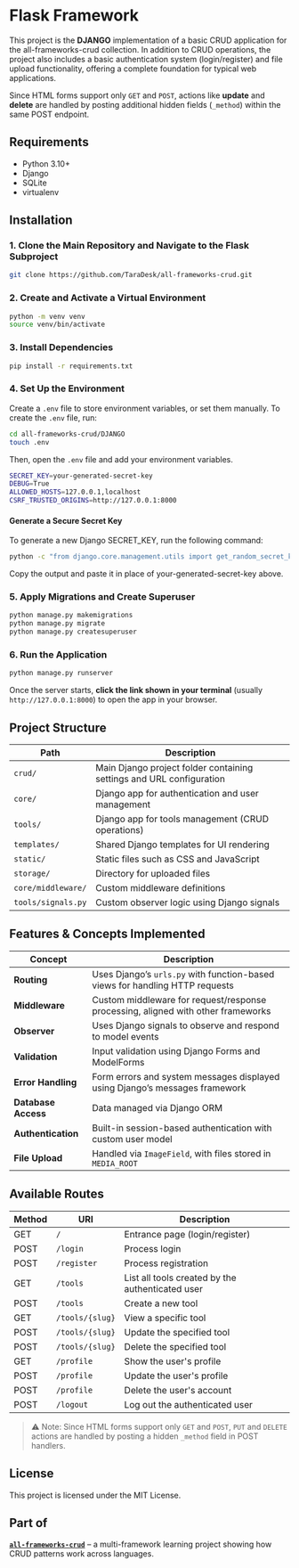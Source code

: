 # Flask Framework 

This project is the **DJANGO** implementation of a basic CRUD application for the all-frameworks-crud collection. In addition to CRUD operations, the project also includes a basic authentication system (login/register) and file upload functionality, offering a complete foundation for typical web applications.

Since HTML forms support only `GET` and `POST`, actions like **update** and **delete** are handled by posting additional hidden fields (`_method`) within the same POST endpoint.

## Requirements

- Python 3.10+
- Django
- SQLite
- virtualenv

## Installation

### 1. Clone the Main Repository and Navigate to the Flask Subproject

```bash
git clone https://github.com/TaraDesk/all-frameworks-crud.git
```

### 2. Create and Activate a Virtual Environment

```bash
python -m venv venv
source venv/bin/activate
```

### 3. Install Dependencies

```bash
pip install -r requirements.txt
```

### 4. Set Up the Environment

Create a `.env` file to store environment variables, or set them manually. To create the `.env` file, run:

```bash
cd all-frameworks-crud/DJANGO
touch .env
```

Then, open the `.env` file and add your environment variables.

```bash
SECRET_KEY=your-generated-secret-key
DEBUG=True
ALLOWED_HOSTS=127.0.0.1,localhost
CSRF_TRUSTED_ORIGINS=http://127.0.0.1:8000
```
#### Generate a Secure Secret Key
To generate a new Django SECRET_KEY, run the following command:

```bash
python -c "from django.core.management.utils import get_random_secret_key; print(get_random_secret_key())"
```

Copy the output and paste it in place of your-generated-secret-key above.

### 5. Apply Migrations and Create Superuser

```bash
python manage.py makemigrations
python manage.py migrate
python manage.py createsuperuser
```

### 6. Run the Application

```bash
python manage.py runserver
```
Once the server starts, **click the link shown in your terminal** (usually `http://127.0.0.1:8000`) to open the app in your browser.

## Project Structure

| Path               | Description                                                          |
| ------------------ | -------------------------------------------------------------------- |
| `crud/`            | Main Django project folder containing settings and URL configuration |
| `core/`            | Django app for authentication and user management                    |
| `tools/`           | Django app for tools management (CRUD operations)                    |
| `templates/`       | Shared Django templates for UI rendering                             |
| `static/`          | Static files such as CSS and JavaScript                              |
| `storage/`         | Directory for uploaded files                                         |
| `core/middleware/` | Custom middleware definitions                                        |
| `tools/signals.py` | Custom observer logic using Django signals                           |

## Features & Concepts Implemented

| Concept             | Description                                                                      |
| ------------------- | -------------------------------------------------------------------------------- |
| **Routing**         | Uses Django’s `urls.py` with function-based views for handling HTTP requests     |
| **Middleware**      | Custom middleware for request/response processing, aligned with other frameworks |
| **Observer**        | Uses Django signals to observe and respond to model events                       |
| **Validation**      | Input validation using Django Forms and ModelForms                               |
| **Error Handling**  | Form errors and system messages displayed using Django’s messages framework      |
| **Database Access** | Data managed via Django ORM                                                      |
| **Authentication**  | Built-in session-based authentication with custom user model                     |
| **File Upload**     | Handled via `ImageField`, with files stored in `MEDIA_ROOT`        |

## Available Routes

| Method  | URI               | Description                                        |
|---------|-------------------|----------------------------------------------------|
| GET     | `/`               | Entrance page (login/register)                    |
| POST    | `/login`          | Process login                                     |
| POST    | `/register`       | Process registration                              |
| GET     | `/tools`          | List all tools created by the authenticated user  |
| POST    | `/tools`          | Create a new tool                                 |
| GET     | `/tools/{slug}`   | View a specific tool                              |
| POST    | `/tools/{slug}`   | Update the specified tool                         |
| POST  | `/tools/{slug}`   | Delete the specified tool                         |
| GET     | `/profile`        | Show the user's profile                           |
| POST    | `/profile`        | Update the user's profile                         |
| POST  | `/profile`        | Delete the user's account                         |
| POST    | `/logout`         | Log out the authenticated user                   |

> ⚠️ Note: Since HTML forms support only `GET` and `POST`, `PUT` and `DELETE` actions are handled by posting a hidden `_method` field in POST handlers.

## License

This project is licensed under the MIT License.

## Part of

**[`all-frameworks-crud`](https://github.com/TaraDesk/all-frameworks-crud)** – a multi-framework learning project showing how CRUD patterns work across languages.